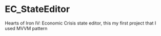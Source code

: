 # EC_StateEditor
Hearts of Iron IV: Economic Crisis state editor, this my first project that I used MVVM pattern

